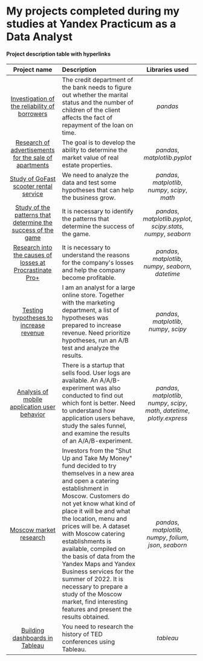 # My projects completed during my studies at Yandex Practicum as a Data Analyst

#### Project description table with hyperlinks

| Project name       | Description               | Libraries used     |
| :--------------------: | :--------------------- |:---------------------------:|
| [Investigation of the reliability of borrowers](https://github.com/AnnaStimp/MyProjects_YandexPracticum/tree/main/ENG_version/reliability_of_borrowers)    | The credit department of the bank needs to figure out whether the marital status and the number of children of the client affects the fact of repayment of the loan on time. | *pandas* |
| [Research of advertisements for the sale of apartments](https://github.com/AnnaStimp/MyProjects_YandexPracticum/tree/main/ENG_version/apartments_for_sale) | The goal is to develop the ability to determine the market value of real estate properties. | *pandas*, *matplotlib.pyplot*
| [Study of GoFast scooter rental service](https://github.com/AnnaStimp/MyProjects_YandexPracticum/tree/main/ENG_version/scooter_rental) | We need to analyze the data and test some hypotheses that can help the business grow. | *pandas*, *matplotlib*, *numpy*, *scipy*, *math*
| [Study of the patterns that determine the success of the game](https://github.com/AnnaStimp/MyProjects_YandexPracticum/tree/main/ENG_version/computer_games) | It is necessary to identify the patterns that determine the success of the game. | *pandas*, *matplotlib.pyplot*, *scipy.stats*, *numpy*, *seaborn*
| [Research into the causes of losses at Procrastinate Pro+](https://github.com/AnnaStimp/MyProjects_YandexPracticum/tree/main/ENG_version/failed_advertising_campaign) | It is necessary to understand the reasons for the company's losses and help the company become profitable. | *pandas*, *matplotlib*, *numpy*, *seaborn*, *datetime*
| [Testing hypotheses to increase revenue](https://github.com/AnnaStimp/MyProjects_YandexPracticum/tree/main/ENG_version/hypothesis_AB-test) | I am an analyst for a large online store. Together with the marketing department, a list of hypotheses was prepared to increase revenue. Need prioritize hypotheses, run an A/B test and analyze the results. | *pandas*, *matplotlib*, *numpy*, *scipy*
| [Analysis of mobile application user behavior](https://github.com/AnnaStimp/MyProjects_YandexPracticum/tree/main/ENG_version/event_funnels_AAB-test) | There is a startup that sells food. User logs are available. An A/A/B-experiment was also conducted to find out which font is better. Need to understand how application users behave, study the sales funnel, and examine the results of an A/A/B-experiment. | *pandas*, *matplotlib*, *numpy*, *scipy*, *math*, *datetime*, *plotly.express*
| [Moscow market research](https://github.com/AnnaStimp/MyProjects_YandexPracticum/tree/main/ENG_version/research_Moscows_market) | Investors from the "Shut Up and Take My Money" fund decided to try themselves in a new area and open a catering establishment in Moscow. Customers do not yet know what kind of place it will be and what the location, menu and prices will be. A dataset with Moscow catering establishments is available, compiled on the basis of data from the Yandex Maps and Yandex Business services for the summer of 2022. It is necessary to prepare a study of the Moscow market, find interesting features and present the results obtained. | *pandas*, *matplotlib*, *numpy*, *folium*, *json*, *seaborn*
| [Building dashboards in Tableau](https://public.tableau.com/app/profile/anna.alfutina/viz/TED_17055111858230/Story) | You need to research the history of TED conferences using Tableau. | *tableau*
